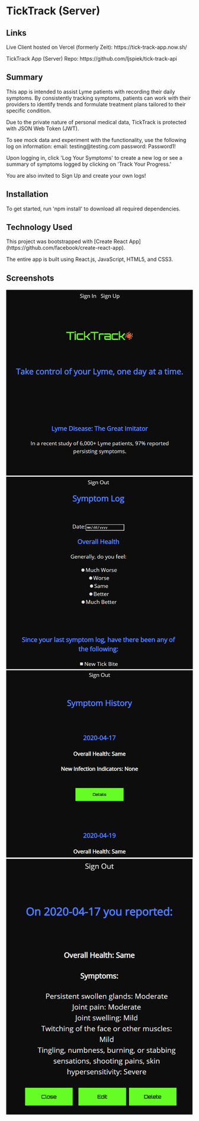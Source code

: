 <h1>TickTrack (Server)</h1>


<h2>Links</h2>
<p>Live Client hosted on Vercel (formerly Zeit): https://tick-track-app.now.sh/</p>
<p>TickTrack App (Server) Repo: https://github.com/ljspiek/tick-track-api </p>


<h2>Summary</h2>
<p>This app is intended to assist Lyme patients with recording their daily symptoms.  By consistently tracking symptoms, patients can work with their providers to identify trends and formulate treatment plans tailored to their specific condition.</p>

<p>Due to the private nature of personal medical data, TickTrack is protected with JSON Web Token (JWT).</p>

<p>To see mock data and experiment with the functionality, use the following log on information:
    email: testing@testing.com
    password: Password1!
</p>

<p>Upon logging in, click 'Log Your Symptoms' to create a new log or see a summary of symptoms logged by clicking on 'Track Your Progress.'</p>

<p>You are also invited to Sign Up and create your own logs!</p>

<h2>Installation</h2>

<p>To get started, run 'npm install' to download all required dependencies.</p>

<h2>Technology Used</h2>

<p>This project was bootstrapped with [Create React App](https://github.com/facebook/create-react-app).</p>
<p>The entire app is built using React.js, JavaScript, HTML5, and CSS3.</p>

<h2>Screenshots</h2>

<img src = home.png>
<img src = log.png>
<img src = history.png>
<img src = detail.png>